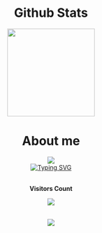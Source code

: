 <h1 align="center"> Github Stats </h1>
<p align="center">
  <a href="https://github.com/DanielFBononi/github-readme-stats">
    <img height="200px" src="https://github-readme-stats.vercel.app/api?username=DanielFBononi&show_icons=true&theme=merko"/>
  </a>



<h1 align="center" https://capsule-render.vercel.app/api?text=capsule_render&animation=twinkling> About me </h1>
<div align="center">
  <img src="https://capsule-render.vercel.app/api?type=waving&color=gradient&height=80&section=main&width=100"/>
</div>
<div align="center">
<a href="https://git.io/typing-svg"><img src="https://readme-typing-svg.herokuapp.com?font=Fira+Code&pause=1000&color=F71610&width=435&lines=Ola+a+Todos%2C+Sou+o+Daniel" alt="Typing SVG" /></a>
  <div align="center">
<br><p align="centre"><b>Visitors Count</b></p>
<p align="center"><img align="center" src="https://profile-counter.glitch.me/%7BDanielFBononi%7D/count.svg" /></p> 
<br>
</div>

</div>
<div align="center">
  <img src="https://capsule-render.vercel.app/api?type=waving&color=gradient&height=80&section=footer&width=100"/>
</div>
